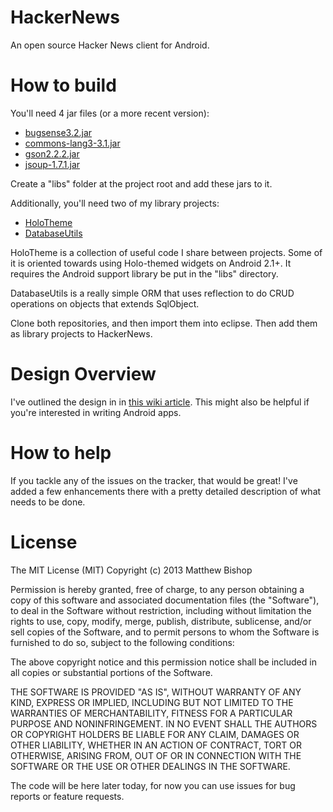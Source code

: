 HackerNews
==========

An open source Hacker News client for Android.

# How to build

You'll need 4 jar files (or a more recent version):

- [bugsense3.2.jar](https://www.bugsense.com/docs)
- [commons-lang3-3.1.jar](http://commons.apache.org/lang/download_lang.cgi)
- [gson2.2.2.jar](http://code.google.com/p/google-gson/)
- [jsoup-1.7.1.jar](http://jsoup.org/)

Create a "libs" folder at the project root and add these jars to it.

Additionally, you'll need two of my library projects:

- [HoloTheme](https://github.com/bishopmatthew/HoloTheme)
- [DatabaseUtils](https://github.com/bishopmatthew/DatabaseUtils)

HoloTheme is a collection of useful code I share between projects. Some of it is oriented towards using Holo-themed widgets on Android 2.1+. It requires the Android support library be put in the "libs" directory.

DatabaseUtils is a really simple ORM that uses reflection to do CRUD operations on objects that extends SqlObject. 

Clone both repositories, and then import them into eclipse. Then add them as library projects to HackerNews.

# Design Overview

I've outlined the design in in [this wiki article](https://github.com/bishopmatthew/HackerNews/wiki/Design-Overview). This might also be helpful if you're interested in writing Android apps.

# How to help

If you tackle any of the issues on the tracker, that would be great! I've added a few enhancements there with a pretty detailed description of what needs to be done.

# License

The MIT License (MIT)
Copyright (c) 2013 Matthew Bishop

Permission is hereby granted, free of charge, to any person obtaining a copy of this software and associated documentation files (the "Software"), to deal in the Software without restriction, including without limitation the rights to use, copy, modify, merge, publish, distribute, sublicense, and/or sell copies of the Software, and to permit persons to whom the Software is furnished to do so, subject to the following conditions:

The above copyright notice and this permission notice shall be included in all copies or substantial portions of the Software.

THE SOFTWARE IS PROVIDED "AS IS", WITHOUT WARRANTY OF ANY KIND, EXPRESS OR IMPLIED, INCLUDING BUT NOT LIMITED TO THE WARRANTIES OF MERCHANTABILITY, FITNESS FOR A PARTICULAR PURPOSE AND NONINFRINGEMENT. IN NO EVENT SHALL THE AUTHORS OR COPYRIGHT HOLDERS BE LIABLE FOR ANY CLAIM, DAMAGES OR OTHER LIABILITY, WHETHER IN AN ACTION OF CONTRACT, TORT OR OTHERWISE, ARISING FROM, OUT OF OR IN CONNECTION WITH THE SOFTWARE OR THE USE OR OTHER DEALINGS IN THE SOFTWARE.


The code will be here later today, for now you can use issues for bug reports or feature requests.
